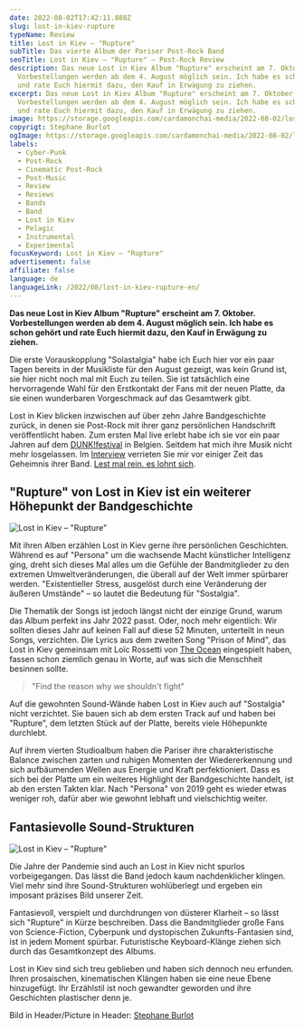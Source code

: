 ```yaml
---
date: 2022-08-02T17:42:11.888Z
slug: lost-in-kiev-rupture
typeName: Review
title: Lost in Kiev – "Rupture"
subTitle: Das vierte Album der Pariser Post-Rock Band
seoTitle: Lost in Kiev – "Rupture" – Post-Rock Review
description: Das neue Lost in Kiev Album "Rupture" erscheint am 7. Oktober.
  Vorbestellungen werden ab dem 4. August möglich sein. Ich habe es schon gehört
  und rate Euch hiermit dazu, den Kauf in Erwägung zu ziehen.
excerpt: Das neue Lost in Kiev Album "Rupture" erscheint am 7. Oktober.
  Vorbestellungen werden ab dem 4. August möglich sein. Ich habe es schon gehört
  und rate Euch hiermit dazu, den Kauf in Erwägung zu ziehen.
image: https://storage.googleapis.com/cardamonchai-media/2022-08-02/lost-in-kiev-stephane-burlot-jpeg-imagine-282828_42454a_1440_958/640.webp
copyrigt: Stephane Burlot
ogImage: https://storage.googleapis.com/cardamonchai-media/2022-08-02/lost-in-kiev-rupture-picture-by-stephane-burlot-jpeg-imagine-282828_414449_1200_628/640.webp
labels:
  - Cyber-Punk
  - Post-Rock
  - Cinematic Post-Rock
  - Post-Music
  - Review
  - Reviews
  - Bands
  - Band
  - Lost in Kiev
  - Pelagic
  - Instrumental
  - Experimental
focusKeyword: Lost in Kiev – "Rupture"
advertisement: false
affiliate: false
language: de
languageLink: /2022/08/lost-in-kiev-rupture-en/
---
```

**Das neue Lost in Kiev Album "Rupture" erscheint am 7. Oktober. Vorbestellungen werden ab dem 4. August möglich sein. Ich habe es schon gehört und rate Euch hiermit dazu, den Kauf in Erwägung zu ziehen.**

Die erste Vorauskopplung "Solastalgia" habe ich Euch hier vor ein paar Tagen bereits in der Musikliste für den August gezeigt, was kein Grund ist, sie hier nicht noch mal mit Euch zu teilen. Sie ist tatsächlich eine hervorragende Wahl für den Erstkontakt der Fans mit der neuen Platte, da sie einen wunderbaren Vorgeschmack auf das Gesamtwerk gibt.

Lost in Kiev blicken inzwischen auf über zehn Jahre Bandgeschichte zurück, in denen sie Post-Rock mit ihrer ganz persönlichen Handschrift veröffentlicht haben. Zum ersten Mal live erlebt habe ich sie vor ein paar Jahren auf dem [DUNK!festival](/tag/dunk-festival) in Belgien. Seitdem hat mich ihre Musik nicht mehr losgelassen. Im [Interview](/2020/07/lost-in-kiev-interview/) verrieten Sie mir vor einiger Zeit das Geheimnis ihrer Band. [Lest mal rein, es lohnt sich](/2020/07/lost-in-kiev-interview/).

## "Rupture" von Lost in Kiev ist ein weiterer Höhepunkt der Bandgeschichte

![Lost in Kiev – "Rupture"](https://storage.googleapis.com/cardamonchai-media/2022-08-02/lost-in-kiev-rupture-jpeg-imagine-080808_4b4b4b_440_440/640.webp "Lost in Kiev – \"Rupture\"")

Mit ihren Alben erzählen Lost in Kiev gerne ihre persönlichen Geschichten. Während es auf "Persona" um die wachsende Macht künstlicher Intelligenz ging, dreht sich dieses Mal alles um die Gefühle der Bandmitglieder zu den extremen Umweltveränderungen, die überall auf der Welt immer spürbarer werden. "Existentieller Stress, ausgelöst durch eine Veränderung der äußeren Umstände" – so lautet die Bedeutung für "Sostalgia".

Die Thematik der Songs ist jedoch längst nicht der einzige Grund, warum das Album perfekt ins Jahr 2022 passt. Oder, noch mehr eigentlich: Wir sollten dieses Jahr auf keinen Fall auf diese 52 Minuten, unterteilt in neun Songs, verzichten. Die Lyrics aus dem zweiten Song "Prison of Mind", das Lost in Kiev gemeinsam mit Loïc Rossetti von [The Ocean](/2020/09/the-ocean-robin-staps-interview/) eingespielt haben, fassen schon ziemlich genau in Worte, auf was sich die Menschheit besinnen sollte.

> "Find the reason why we shouldn't fight"

Auf die gewohnten Sound-Wände haben Lost in Kiev auch auf "Sostalgia" nicht verzichtet. Sie bauen sich ab dem ersten Track auf und haben bei "Rupture", dem letzten Stück auf der Platte, bereits viele Höhepunkte durchlebt.

Auf ihrem vierten Studioalbum haben die Pariser ihre charakteristische Balance zwischen zarten und ruhigen Momenten der Wiedererkennung und sich aufbäumenden Wellen aus Energie und Kraft perfektioniert. Dass es sich bei der Platte um ein weiteres Highlight der Bandgeschichte handelt, ist ab den ersten Takten klar. Nach "Persona" von 2019 geht es wieder etwas weniger roh, dafür aber wie gewohnt lebhaft und vielschichtig weiter.

## Fantasievolle Sound-Strukturen

![Lost in Kiev – "Rupture"](https://storage.googleapis.com/cardamonchai-media/2022-08-02/lost-in-kiev-rupture-2-png-imagine-f8f8f8_b8b8b3_800_800/640.webp "Lost in Kiev – \"Rupture\"")

Die Jahre der Pandemie sind auch an Lost in Kiev nicht spurlos vorbeigegangen. Das lässt die Band jedoch kaum nachdenklicher klingen. Viel mehr sind ihre Sound-Strukturen wohlüberlegt und ergeben ein imposant präzises Bild unserer Zeit.

Fantasievoll, verspielt und durchdrungen von düsterer Klarheit – so lässt sich "Rupture" in Kürze beschreiben. Dass die Bandmitglieder große Fans von Science-Fiction, Cyberpunk und dystopischen Zukunfts-Fantasien sind, ist in jedem Moment spürbar. Futuristische Keyboard-Klänge ziehen sich durch das Gesamtkonzept des Albums.

Lost in Kiev sind sich treu geblieben und haben sich dennoch neu erfunden. Ihren prosaischen, kinematischen Klängen haben sie eine neue Ebene hinzugefügt. Ihr Erzählstil ist noch gewandter geworden und ihre Geschichten plastischer denn je.

<YouTube id="LbL7kZzlpcg" />

Bild in Header/Picture in Header: [Stephane Burlot](https://hanslucas.com/sburlot/photo)